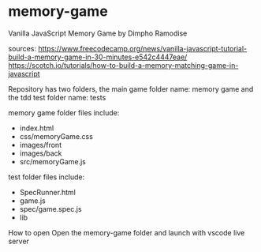 # memory-game

Vanilla JavaScript Memory Game
by Dimpho Ramodise

sources: https://www.freecodecamp.org/news/vanilla-javascript-tutorial-build-a-memory-game-in-30-minutes-e542c4447eae/
https://scotch.io/tutorials/how-to-build-a-memory-matching-game-in-javascript


Repository has two folders, the main game folder name: memory game and the tdd test folder name: tests

memory game folder
 files include:
- index.html
- css/memoryGame.css
- images/front
- images/back
- src/memoryGame.js

test folder
files include:
- SpecRunner.html
- game.js
- spec/game.spec.js
- lib

How to open
Open the memory-game folder and launch with vscode live server

